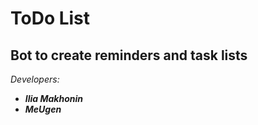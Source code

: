 # ToDo List
Bot to create reminders and task lists
---
*Developers:*
+ __*Ilia Makhonin*__
+ __*MeUgen*__
